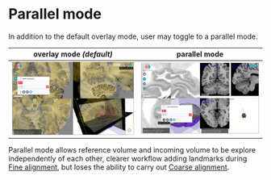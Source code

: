 # Parallel mode

In addition to the default overlay mode, user may toggle to a parallel mode.

| overlay mode _(default)_ | parallel mode |
| --- | --- |
| [![](../images/parallel_mode_btn.png)](../images/parallel_mode_btn.png) | [![](../images/parallel_mode.png)](../images/parallel_mode.png) |

Parallel mode allows reference volume and incoming volume to be explore independently of each other, clearer workflow adding landmarks during [Fine alignment](../workflow/fine.md), but loses the ability to carry out [Coarse alignment](../workflow/coarse.md).